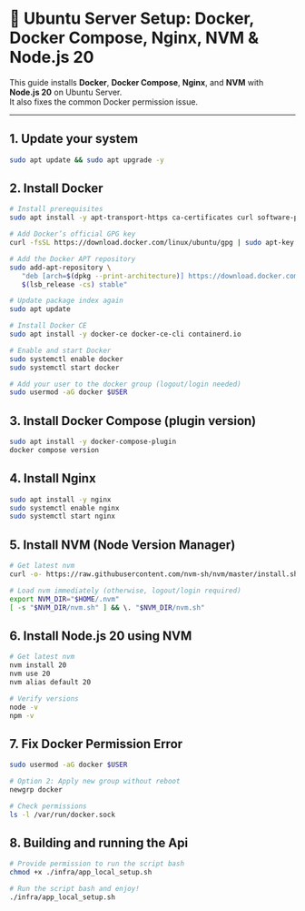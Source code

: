 # 🚀 Ubuntu Server Setup: Docker, Docker Compose, Nginx, NVM & Node.js 20

This guide installs **Docker**, **Docker Compose**, **Nginx**, and **NVM** with **Node.js 20** on Ubuntu Server.  
It also fixes the common Docker permission issue.

---

## 1. Update your system

```bash
sudo apt update && sudo apt upgrade -y
```

## 2. Install Docker

```bash
# Install prerequisites
sudo apt install -y apt-transport-https ca-certificates curl software-properties-common

# Add Docker’s official GPG key
curl -fsSL https://download.docker.com/linux/ubuntu/gpg | sudo apt-key add -

# Add the Docker APT repository
sudo add-apt-repository \
   "deb [arch=$(dpkg --print-architecture)] https://download.docker.com/linux/ubuntu \
   $(lsb_release -cs) stable"

# Update package index again
sudo apt update

# Install Docker CE
sudo apt install -y docker-ce docker-ce-cli containerd.io

# Enable and start Docker
sudo systemctl enable docker
sudo systemctl start docker

# Add your user to the docker group (logout/login needed)
sudo usermod -aG docker $USER
```

## 3. Install Docker Compose (plugin version)

```bash
sudo apt install -y docker-compose-plugin
docker compose version
```

## 4. Install Nginx

```bash
sudo apt install -y nginx
sudo systemctl enable nginx
sudo systemctl start nginx
```

## 5. Install NVM (Node Version Manager)

```bash
# Get latest nvm
curl -o- https://raw.githubusercontent.com/nvm-sh/nvm/master/install.sh | bash

# Load nvm immediately (otherwise, logout/login required)
export NVM_DIR="$HOME/.nvm"
[ -s "$NVM_DIR/nvm.sh" ] && \. "$NVM_DIR/nvm.sh"
```

## 6. Install Node.js 20 using NVM

```bash
# Get latest nvm
nvm install 20
nvm use 20
nvm alias default 20

# Verify versions
node -v
npm -v
```

## 7. Fix Docker Permission Error

```bash
sudo usermod -aG docker $USER

# Option 2: Apply new group without reboot
newgrp docker

# Check permissions
ls -l /var/run/docker.sock
```

## 8. Building and running the Api

```bash
# Provide permission to run the script bash
chmod +x ./infra/app_local_setup.sh

# Run the script bash and enjoy!
./infra/app_local_setup.sh
```
